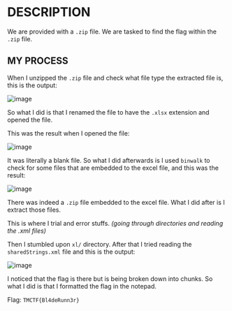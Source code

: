 # DESCRIPTION

We are provided with a `.zip` file. We are tasked to find the flag within the `.zip` file.

## MY PROCESS

When I unzipped the `.zip` file and check what file type the extracted file is, this is the output:

![image](https://github.com/user-attachments/assets/833792d8-6bd7-4a26-8c3f-2d60446f6a13)

So what I did is that I renamed the file to have the `.xlsx` extension and opened the file.

This was the result when I opened the file:

![image](https://github.com/user-attachments/assets/f046dacb-e6b9-4467-91ea-35531be77b52)

It was literally a blank file. So what I did afterwards is I used `binwalk` to check for some files that are embedded to the excel file, and this was the result:

![image](https://github.com/user-attachments/assets/7802f98d-527f-4e26-bb50-46dcd2ac1613)

There was indeed a `.zip` file embedded to the excel file. What I did after is I extract those files.

This is where I trial and error stuffs. *(going through directories and reading the .xml files)*

Then I stumbled upon `xl/` directory. After that I tried reading the `sharedStrings.xml` file and this is the output:

![image](https://github.com/user-attachments/assets/9e993407-9dab-4c41-9e91-3832cde5a21e)

I noticed that the flag is there but is being broken down into chunks. So what I did is that I formatted the flag in the notepad.

Flag: `TMCTF{Bl4deRunn3r}`
